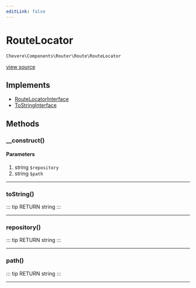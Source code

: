 ```yaml
---
editLink: false
---
```


# RouteLocator

`Chevere\Components\Router\Route\RouteLocator`

[view source](https://github.com/chevere/chevere/blob/master/src/Chevere/Components/Router/Route/RouteLocator.php)

## Implements

- [RouteLocatorInterface](../../../Interfaces/Router/Route/RouteLocatorInterface.md)
- [ToStringInterface](../../../Interfaces/Common/ToStringInterface.md)

## Methods

### __construct()

#### Parameters

1. string `$repository`
2. string `$path`

---

### toString()

::: tip RETURN
string
:::

---

### repository()

::: tip RETURN
string
:::

---

### path()

::: tip RETURN
string
:::

---
